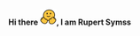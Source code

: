 #### Hi there  <img src="https://raw.githubusercontent.com/RupertSymss/RupertSymss/main/icons/greetings.gif" width="30px">, I am Rupert Symss
<!--
**RupertSymss/RupertSymss** is a ✨ _special_ ✨ repository because its `README.md` (this file) appears on your GitHub profile.

Here are some ideas to get you started:

- 🔭 I’m currently working on ...
- 🌱 I’m currently learning ...
- 👯 I’m looking to collaborate on ...
- 🤔 I’m looking for help with ...
- 💬 Ask me about ...
- 📫 How to reach me: ...
- 😄 Pronouns: ...
- ⚡ Fun fact: ...
-->
